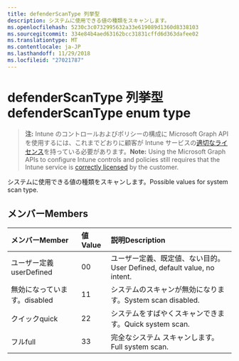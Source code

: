 ```yaml
---
title: defenderScanType 列挙型
description: システムに使用できる値の種類をスキャンします。
ms.openlocfilehash: 5230c3c0732995632a33e619089d1360d8338103
ms.sourcegitcommit: 334e84b4aed63162bcc31831cffd6d363dafee02
ms.translationtype: MT
ms.contentlocale: ja-JP
ms.lasthandoff: 11/29/2018
ms.locfileid: "27021787"
---
```

# <a name="defenderscantype-enum-type"></a><span data-ttu-id="e6111-103">defenderScanType 列挙型</span><span class="sxs-lookup"><span data-stu-id="e6111-103">defenderScanType enum type</span></span>

> <span data-ttu-id="e6111-104">**注:** Intune のコントロールおよびポリシーの構成に Microsoft Graph API を使用するには、これまでどおりに顧客が Intune サービスの[適切なライセンス](https://go.microsoft.com/fwlink/?linkid=839381)を持っている必要があります。</span><span class="sxs-lookup"><span data-stu-id="e6111-104">**Note:** Using the Microsoft Graph APIs to configure Intune controls and policies still requires that the Intune service is [correctly licensed](https://go.microsoft.com/fwlink/?linkid=839381) by the customer.</span></span>

<span data-ttu-id="e6111-105">システムに使用できる値の種類をスキャンします。</span><span class="sxs-lookup"><span data-stu-id="e6111-105">Possible values for system scan type.</span></span>
## <a name="members"></a><span data-ttu-id="e6111-106">メンバー</span><span class="sxs-lookup"><span data-stu-id="e6111-106">Members</span></span>
|<span data-ttu-id="e6111-107">メンバー</span><span class="sxs-lookup"><span data-stu-id="e6111-107">Member</span></span>|<span data-ttu-id="e6111-108">値</span><span class="sxs-lookup"><span data-stu-id="e6111-108">Value</span></span>|<span data-ttu-id="e6111-109">説明</span><span class="sxs-lookup"><span data-stu-id="e6111-109">Description</span></span>|
|:---|:---|:---|
|<span data-ttu-id="e6111-110">ユーザー定義</span><span class="sxs-lookup"><span data-stu-id="e6111-110">userDefined</span></span>|<span data-ttu-id="e6111-111">0</span><span class="sxs-lookup"><span data-stu-id="e6111-111">0</span></span>|<span data-ttu-id="e6111-112">ユーザー定義、既定値、ない目的。</span><span class="sxs-lookup"><span data-stu-id="e6111-112">User Defined, default value, no intent.</span></span>|
|<span data-ttu-id="e6111-113">無効になっています。</span><span class="sxs-lookup"><span data-stu-id="e6111-113">disabled</span></span>|<span data-ttu-id="e6111-114">1</span><span class="sxs-lookup"><span data-stu-id="e6111-114">1</span></span>|<span data-ttu-id="e6111-115">システムのスキャンが無効になります。</span><span class="sxs-lookup"><span data-stu-id="e6111-115">System scan disabled.</span></span>|
|<span data-ttu-id="e6111-116">クイック</span><span class="sxs-lookup"><span data-stu-id="e6111-116">quick</span></span>|<span data-ttu-id="e6111-117">2</span><span class="sxs-lookup"><span data-stu-id="e6111-117">2</span></span>|<span data-ttu-id="e6111-118">システムをすばやくスキャンできます。</span><span class="sxs-lookup"><span data-stu-id="e6111-118">Quick system scan.</span></span>|
|<span data-ttu-id="e6111-119">フル</span><span class="sxs-lookup"><span data-stu-id="e6111-119">full</span></span>|<span data-ttu-id="e6111-120">3</span><span class="sxs-lookup"><span data-stu-id="e6111-120">3</span></span>|<span data-ttu-id="e6111-121">完全なシステム スキャンします。</span><span class="sxs-lookup"><span data-stu-id="e6111-121">Full system scan.</span></span>|



